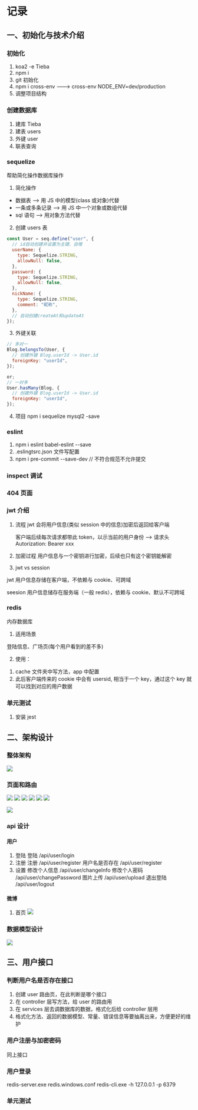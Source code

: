# 记录

## 一、初始化与技术介绍

### 初始化

1. koa2 -e Tieba
2. npm i
3. git 初始化
4. npm i cross-env ---> cross-env NODE_ENV=dev/production
5. 调整项目结构

### 创建数据库

1. 建库 Tieba
2. 建表 users
3. 外键 user
4. 联表查询

### sequelize

帮助简化操作数据库操作

1. 简化操作

- 数据表 --> 用 JS 中的模型(class 或对象)代替
- 一条或多条记录 --> 用 JS 中一个对象或数组代替
- sql 语句 --> 用对象方法代替

2. 创建 users 表

```js
const User = seq.define("user", {
  // id自动创建并设置为主键、自增
  userName: {
    type: Sequelize.STRING,
    allowNull: false,
  },
  password: {
    type: Sequelize.STRING,
    allowNull: false,
  },
  nickName: {
    type: Sequelize.STRING,
    comment: "昵称",
  },
  // 自动创建createAt和updateAt
});
```

3. 外键关联

```js
// 多对一
Blog.belongsTo(User, {
  // 创建外键 Blog.userId -> User.id
  foreignKey: "userId",
});

or;
// 一对多
User.hasMany(Blog, {
  // 创建外键 Blog.userId -> User.id
  foreignKey: "userId",
});
```

4. 项目
   npm i sequelize mysql2 -save

### eslint

1. npm i eslint babel-eslint --save
2. .eslingtsrc.json 文件写配置
3. npm i pre-commit --save-dev // 不符合规范不允许提交

### inspect 调试

### 404 页面

### jwt 介绍

1. 流程
   jwt 会将用户信息(类似 session 中的信息)加密后返回给客户端

   客户端后续每次请求都带此 token，以示当前的用户身份 --> 请求头 Autorization: Bearer xxx

2. 加密过程
   用户信息与一个密钥进行加密，后续也只有这个密钥能解密

3. jwt vs session

jwt 用户信息存储在客户端，不依赖与 cookie、可跨域

seesion 用户信息储存在服务端（一般 redis），依赖与 cookie、默认不可跨域

### redis

内存数据库

1. 适用场景

登陆信息、广场页(每个用户看到的差不多)

2. 使用：

1)  cache 文件夹中写方法，app 中配置
2)  此后客户端传来的 cookie 中会有 usersid, 相当于一个 key，通过这个 key 就可以找到对应的用户数据

### 单元测试

1. 安装 jest

## 二、架构设计

### 整体架构

![](/logImg/架构.png)

### 页面和路由

![](/logImg/register.png)
![](/logImg/login.png)
![](/logImg/home.png)
![](/logImg/squre.png)
![](/logImg/setting.png)
![](/logImg/person.png)

![](/logImg/页面和路由.png)

### api 设计

#### 用户

1. 登陆
   登陆 /api/user/login
2. 注册
   注册 /api/user/register
   用户名是否存在 /api/user/register
3. 设置
   修改个人信息 /api/user/changeInfo
   修改个人密码 /api/user/changePassword
   图片上传 /api/user/upload
   退出登陆 /api/user/logout

#### 微博

1. 首页
   ![](/logImg/微博api.png)

### 数据模型设计

![](/logImg/数据模型.png)

## 三、用户接口

### 判断用户名是否存在接口

1. 创建 user 路由页，在此判断是哪个接口
2. 在 controller 层写方法，给 user 的路由用
3. 在 services 层去调数据库的数据，格式化后给 controller 层用
4. 格式化方法、返回的数据模型、常量、错误信息等要抽离出来，方便更好的维护

### 用户注册与加密密码

同上接口

### 用户登录

redis-server.exe redis.windows.conf
redis-cli.exe -h 127.0.0.1 -p 6379

### 单元测试
